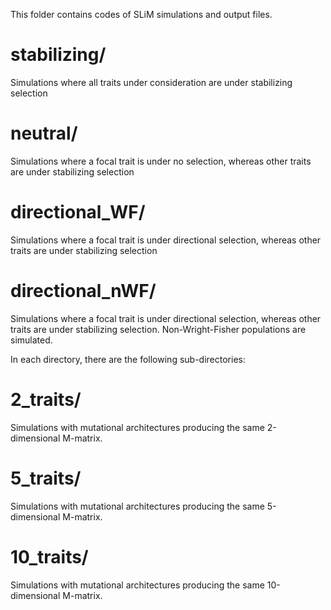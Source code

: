 This folder contains codes of SLiM simulations and output files.

# stabilizing/
Simulations where all traits under consideration are under stabilizing selection

# neutral/
Simulations where a focal trait is under no selection, whereas other traits are under stabilizing selection

# directional_WF/
Simulations where a focal trait is under directional selection, whereas other traits are under stabilizing selection

# directional_nWF/
Simulations where a focal trait is under directional selection, whereas other traits are under stabilizing selection. Non-Wright-Fisher populations are simulated.


In each directory, there are the following sub-directories:

# 2_traits/
Simulations with mutational architectures producing the same 2-dimensional M-matrix.

# 5_traits/
Simulations with mutational architectures producing the same 5-dimensional M-matrix.

# 10_traits/
Simulations with mutational architectures producing the same 10-dimensional M-matrix.


